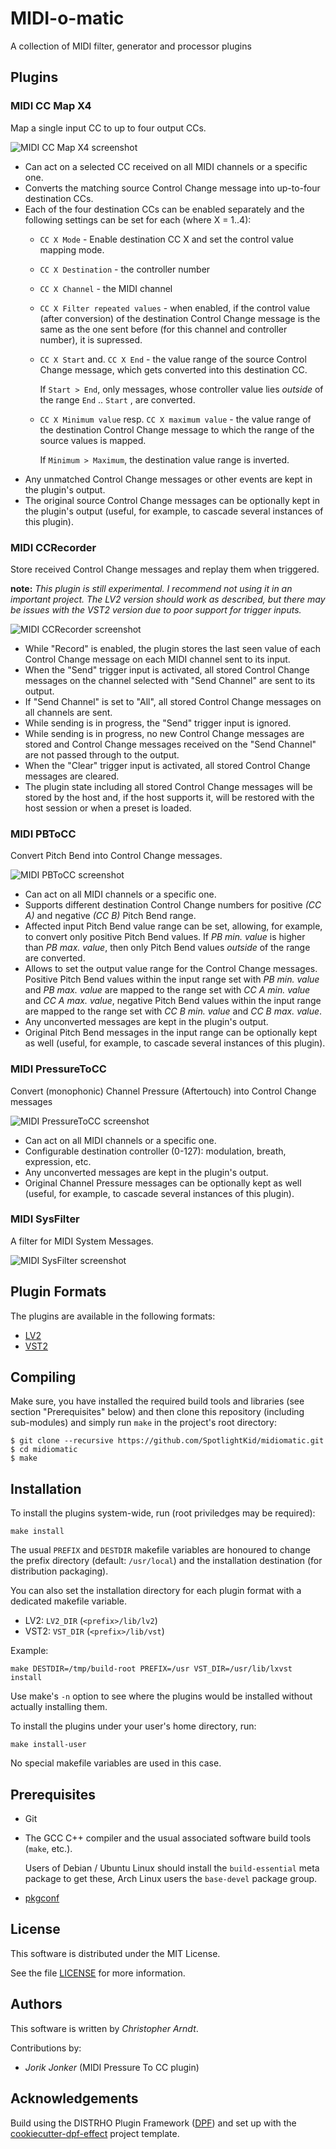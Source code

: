 # MIDI-o-matic

A collection of MIDI filter, generator and processor plugins


## Plugins


### MIDI CC Map X4

Map a single input CC to up to four output CCs.

![MIDI CC Map X4 screenshot](screenshots/MIDICCMapX4.png)

* Can act on a selected CC received on all MIDI channels or a specific one.
* Converts the matching source Control Change message into up-to-four
  destination CCs.
* Each of the four destination CCs can be enabled separately and the following
  settings can be set for each (where X = 1..4):
    * `CC X Mode` - Enable destination CC X and set the control value mapping
      mode.
    * `CC X Destination` - the controller number
    * `CC X Channel` - the MIDI channel
    * `CC X Filter repeated values` - when enabled, if the control value
      (after conversion) of the destination Control Change message is the same
      as the one sent before (for this channel and controller number), it is
      supressed.
    * `CC X Start` and. `CC X End` - the value range of the source
      Control Change message, which gets converted into this destination CC.

        If `Start > End`, only messages, whose controller value lies *outside*
        of the range `End` .. `Start` , are converted.
    * `CC X Minimum value` resp. `CC X maximum value` - the value range of
      the destination Control Change message to which the range of the source
      values is mapped.

        If `Minimum > Maximum`, the destination value range is inverted.
* Any unmatched Control Change messages or other events are kept in the
  plugin's output.
* The original source Control Change messages can be optionally kept in the
  plugin's output (useful, for example, to cascade several instances of this
  plugin).


### MIDI CCRecorder

Store received Control Change messages and replay them when triggered.

**note:** *This plugin is still experimental. I recommend not using it in an
important project. The LV2 version should work as described, but there may be
issues with the VST2 version due to poor support for trigger inputs.*

![MIDI CCRecorder screenshot](screenshots/MIDICCRecorder.png)

* While "Record" is enabled, the plugin stores the last seen value of each
  Control Change message on each MIDI channel sent to its input.
* When the "Send" trigger input is activated, all stored Control Change
  messages on the channel selected with "Send Channel" are sent to its
  output.
* If "Send Channel" is set to "All", all stored Control Change messages on all
  channels are sent.
* While sending is in progress, the "Send" trigger input is ignored.
* While sending is in progress, no new Control Change messages are stored
  and Control Change messages received on the "Send Channel" are not
  passed through to the output.
* When the "Clear" trigger input is activated, all stored Control Change
  messages are cleared.
* The plugin state including all stored Control Change messages will be stored
  by the host and, if the host supports it, will be restored with the host
  session or when a preset is loaded.


### MIDI PBToCC

Convert Pitch Bend into Control Change messages.

![MIDI PBToCC screenshot](screenshots/MIDIPBToCC.png)

* Can act on all MIDI channels or a specific one.
* Supports different destination Control Change numbers for positive *(CC A)*
  and negative *(CC B)* Pitch Bend range.
* Affected input Pitch Bend value range can be set, allowing, for example, to
  convert only positive Pitch Bend values. If *PB min. value* is higher than
  *PB max. value*, then only Pitch Bend values *outside* of the range are
  converted.
* Allows to set the output value range for the Control Change messages.
  Positive Pitch Bend values within the input range set with *PB min. value*
  and *PB max. value* are mapped to the range set with *CC A min. value* and
  *CC A max. value*, negative Pitch Bend values within the input range are
  mapped to the range set with *CC B min. value* and *CC B max. value*.
* Any unconverted messages are kept in the plugin's output.
* Original Pitch Bend messages in the input range can be optionally kept as
  well (useful, for example, to cascade several instances of this plugin).


### MIDI PressureToCC

Convert (monophonic) Channel Pressure (Aftertouch) into Control Change
messages

![MIDI PressureToCC screenshot](screenshots/MIDIPressureToCC.png)

* Can act on all MIDI channels or a specific one.
* Configurable destination controller (0-127): modulation, breath, expression,
  etc.
* Any unconverted messages are kept in the plugin's output.
* Original Channel Pressure messages can be optionally kept as well (useful,
  for example, to cascade several instances of this plugin).


### MIDI SysFilter

A filter for MIDI System Messages.

![MIDI SysFilter screenshot](screenshots/MIDISysFilter.png)


## Plugin Formats

The plugins are available in the following formats:

* [LV2]
* [VST2]


## Compiling

Make sure, you have installed the required build tools and libraries (see
section "Prerequisites" below) and then clone this repository (including
sub-modules) and simply run `make` in the project's root directory:

    $ git clone --recursive https://github.com/SpotlightKid/midiomatic.git
    $ cd midiomatic
    $ make


## Installation

To install the plugins system-wide, run (root priviledges may be required):

    make install

The usual `PREFIX` and `DESTDIR` makefile variables are honoured to change
the prefix directory (default: `/usr/local`) and the installation destination
(for distribution packaging).

You can also set the installation directory for each plugin format with a
dedicated makefile variable.

* LV2: `LV2_DIR` (`<prefix>/lib/lv2`)
* VST2: `VST_DIR` (`<prefix>/lib/vst`)

Example:

    make DESTDIR=/tmp/build-root PREFIX=/usr VST_DIR=/usr/lib/lxvst install

Use make's `-n` option to see where the plugins would be installed without
actually installing them.

To install the plugins under your user's home directory, run:

    make install-user

No special makefile variables are used in this case.


## Prerequisites

* Git

* The GCC C++ compiler and the usual associated software build tools
  (`make`, etc.).

    Users of Debian / Ubuntu Linux should install the `build-essential`
    meta package to get these, Arch Linux users the `base-devel` package
    group.

* [pkgconf]


## License

This software is distributed under the MIT License.

See the file [LICENSE](./LICENSE) for more information.


## Authors

This software is written by *Christopher Arndt*.

Contributions by:

* *Jorik Jonker* (MIDI Pressure To CC plugin)


## Acknowledgements

Build using the DISTRHO Plugin Framework ([DPF]) and set up with the
[cookiecutter-dpf-effect] project template.


[cookiecutter-dpf-effect]: https://github.com/SpotlightKid/cookiecutter-dpf-effect
[DPF]: https://github.com/DISTRHO/DPF
[LV2]: http://lv2plug.in/
[pkgconf]: https://github.com/pkgconf/pkgconf
[VST2]: https://en.wikipedia.org/wiki/Virtual_Studio_Technology
